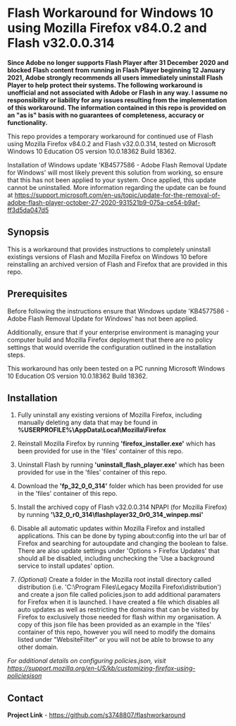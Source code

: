 Flash Workaround for Windows 10 using Mozilla Firefox v84.0.2 and Flash v32.0.0.314
================================

**Since Adobe no longer supports Flash Player after 31 December 2020 and blocked Flash content from running in Flash Player beginning 12 January 2021, Adobe strongly recommends all users immediately uninstall Flash Player to help protect their systems. The following workaround is unofficial and not associated with Adobe or Flash in any way.  I assume no responsibility or liability for any issues resulting from the implementation of this workaround. The information contained in this repo is provided on an "as is" basis with no guarantees of completeness, accuracy or functionality.**

This repo provides a temporary workaround for continued use of Flash using Mozilla Firefox v84.0.2 and Flash v32.0.0.314, tested on Microsoft Windows 10 Education OS version 10.0.18362 Build 18362.  

Installation of Windows update 'KB4577586 - Adobe Flash Removal Update for Windows' will most likely prevent this solution from working, so ensure that this has not been applied to your system. Once applied, this update cannot be uninstalled. More information regarding the update can be found at https://support.microsoft.com/en-us/topic/update-for-the-removal-of-adobe-flash-player-october-27-2020-931521b9-075a-ce54-b9af-ff3d5da047d5 

Synopsis
--------

This is a workaround that provides instructions to completely uninstall existings versions of Flash and Mozilla Firefox on Windows 10 before reinstalling an archived version of Flash and Firefox that are provided in this repo.  

Prerequisites
-------------


Before following the instructions ensure that  Windows update 'KB4577586 - Adobe Flash Removal Update for Windows' has not been applied. 

Additionally, ensure that if your enterprise environment is managing your computer build and Mozilla Firefox deployment that there are no policy settings that would override the configuration outlined in the installation steps.

This workaround has only been tested on a PC running Microsoft Windows 10 Education OS version 10.0.18362 Build 18362.  

Installation
------------

1. Fully uninstall any existing versions of Mozilla Firefox, including manually deleting any data that may be found in **%USERPROFILE%\AppData\Local\Mozilla\Firefox**

2. Reinstall Mozilla Firefox by running **'firefox_installer.exe'** which has been provided for use in the 'files' container of this repo.

3. Uninstall Flash by running **'uninstall_flash_player.exe'** which has been provided for use in the 'files' container of this repo.

4. Download the **'fp_32_0_0_314'** folder which has been provided for use in the 'files' container of this repo.

5. Install the archived copy of Flash v32.0.0.314 NPAPI (for Mozilla Firefox) by running **'\32_0_r0_314\flashplayer32_0r0_314_winpep.msi'**

6. Disable all automatic updates within Mozilla Firefox and installed applications. This can be done by typing about:config into the url bar of Firefox and searching for autoupdate and changing the boolean to false.  There are also update settings under 'Options > Firefox Updates' that should all be disabled, including unchecking the 'Use a background service to install updates' option.

7. *(Optional)* Create a folder in the Mozilla root install directory called distribution (i.e. 'C:\Program Files\Legacy Mozilla Firefox\distribution') and create a json file called policies.json to add additional paramaters for Firefox when it is launched. I have created a file which disables all auto updates as well as restricting the domains that can be visited by Firefox to exclusively those needed for flash within my organisation.  A copy of this json file has been provided as an example in the 'files' container of this repo, however you will need to modify the domains listed under "WebsiteFilter" or you will not be able to browse to any other domain.  

*For additional details on configuring policies.json, visit https://support.mozilla.org/en-US/kb/customizing-firefox-using-policiesjson*

Contact
-------


**Project Link** - https://github.com/s3748807/flashworkaround
